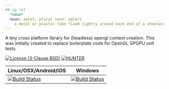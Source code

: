 ```yaml
---
## ag·let
  *noun*
  noun: aglet; plural noun: aglets
    a metal or plastic tube fixed tightly around each end of a shoelace.
---
```


A tiny cross platform library for (headless) opengl context creation.  This was initially created to replace boilerplate code for OpenGL GPGPU unit tests.

[![License (3-Clause BSD)](https://img.shields.io/badge/license-BSD%203--Clause-brightgreen.svg?style=flat-square)](http://opensource.org/licenses/BSD-3-Clause)
[![HUNTER](https://img.shields.io/badge/hunter-v0.19.0-blue.svg)](http://github.com/ruslo/hunter)

| Linux/OSX/Android/iOS                           | Windows                                             |
|-------------------------------------------------|-----------------------------------------------------|
| [![Build Status][travis_status]][travis_builds] | [![Build Status][appveyor_status]][appveyor_builds] |


[travis_status]: https://travis-ci.com/elucideye/aglet.svg?token=2fYtPs8x4ziLvxfp2emx&branch=master
[travis_builds]: https://travis-ci.com/elucideye/aglet

[appveyor_status]: https://ci.appveyor.com/api/projects/status/suaipbrqiicq3td6/branch/master?svg=true
[appveyor_builds]: https://ci.appveyor.com/api/projects/elucideye/aglet/branch/master


